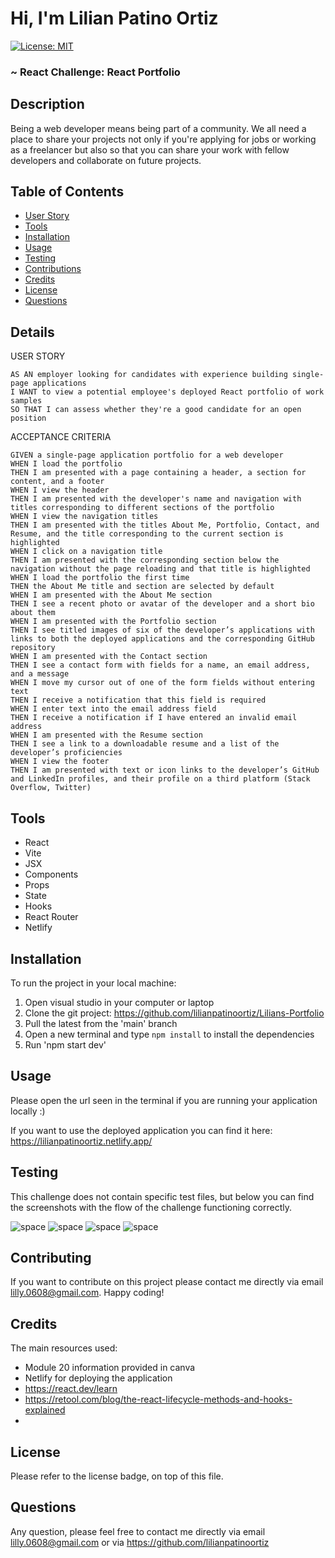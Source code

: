 # Hi, I'm Lilian Patino Ortiz

[![License: MIT](https://img.shields.io/badge/License-MIT-yellow.svg)](https://opensource.org/licenses/MIT)

### ~ React Challenge: React Portfolio

## Description

Being a web developer means being part of a community. We all need a place to share your projects not only if you're applying for jobs or working as a freelancer but also so that you can share your work with fellow developers and collaborate on future projects.

## Table of Contents

- [User Story](#details)
- [Tools](#tools)
- [Installation](#installation)
- [Usage](#usage)
- [Testing](#testing)
- [Contributions](#contributing)
- [Credits](#credits)
- [License](#license)
- [Questions](#questions)


## Details 

USER STORY

```
AS AN employer looking for candidates with experience building single-page applications
I WANT to view a potential employee's deployed React portfolio of work samples
SO THAT I can assess whether they're a good candidate for an open position
```

ACCEPTANCE CRITERIA

```
GIVEN a single-page application portfolio for a web developer
WHEN I load the portfolio
THEN I am presented with a page containing a header, a section for content, and a footer
WHEN I view the header
THEN I am presented with the developer's name and navigation with titles corresponding to different sections of the portfolio
WHEN I view the navigation titles
THEN I am presented with the titles About Me, Portfolio, Contact, and Resume, and the title corresponding to the current section is highlighted
WHEN I click on a navigation title
THEN I am presented with the corresponding section below the navigation without the page reloading and that title is highlighted
WHEN I load the portfolio the first time
THEN the About Me title and section are selected by default
WHEN I am presented with the About Me section
THEN I see a recent photo or avatar of the developer and a short bio about them
WHEN I am presented with the Portfolio section
THEN I see titled images of six of the developer’s applications with links to both the deployed applications and the corresponding GitHub repository
WHEN I am presented with the Contact section
THEN I see a contact form with fields for a name, an email address, and a message
WHEN I move my cursor out of one of the form fields without entering text
THEN I receive a notification that this field is required
WHEN I enter text into the email address field
THEN I receive a notification if I have entered an invalid email address
WHEN I am presented with the Resume section
THEN I see a link to a downloadable resume and a list of the developer’s proficiencies
WHEN I view the footer
THEN I am presented with text or icon links to the developer’s GitHub and LinkedIn profiles, and their profile on a third platform (Stack Overflow, Twitter) 
```

## Tools

- React
- Vite
- JSX
- Components
- Props
- State
- Hooks
- React Router
- Netlify


## Installation

To run the project in your local machine:

1. Open visual studio in your computer or laptop
2. Clone the git project: https://github.com/lilianpatinoortiz/Lilians-Portfolio
3. Pull the latest from the 'main' branch
4. Open a new terminal and type `npm install` to install the dependencies
5. Run 'npm start dev'

## Usage

Please open the url seen in the terminal if you are running your application locally :)

If you want to use the deployed application you can find it here: https://lilianpatinoortiz.netlify.app/

## Testing

This challenge does not contain specific test files, but below you can find the screenshots with the flow of the challenge functioning correctly.

![space](src/img/1.png)
![space](src/img/2.png)
![space](src/img/3.png)
![space](src/img/4.png)

## Contributing

If you want to contribute on this project please contact me directly via email lilly.0608@gmail.com. Happy coding!

## Credits

The main resources used:

- Module 20 information provided in canva
- Netlify for deploying the application
- https://react.dev/learn
- https://retool.com/blog/the-react-lifecycle-methods-and-hooks-explained
- 

## License

Please refer to the license badge, on top of this file.

## Questions

Any question, please feel free to contact me directly via email lilly.0608@gmail.com or via https://github.com/lilianpatinoortiz
